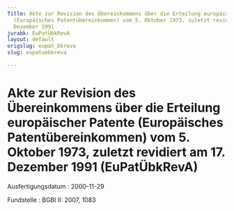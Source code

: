 ```yaml
---
Title: Akte zur Revision des Übereinkommens über die Erteilung europäischer Patente
  (Europäisches Patentübereinkommen) vom 5. Oktober 1973, zuletzt revidiert am 17.
  Dezember 1991
jurabk: EuPatÜbkRevA
layout: default
origslug: eupat_bkreva
slug: eupatuebkreva

---
```


# Akte zur Revision des Übereinkommens über die Erteilung europäischer Patente (Europäisches Patentübereinkommen) vom 5. Oktober 1973, zuletzt revidiert am 17. Dezember 1991 (EuPatÜbkRevA)

Ausfertigungsdatum
:   2000-11-29

Fundstelle
:   BGBl II: 2007, 1083

